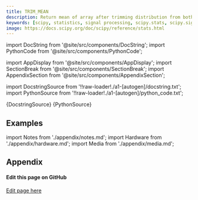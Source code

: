 ```yaml
---
title: TRIM_MEAN
description: Return mean of array after trimming distribution from both tails. If `proportiontocut` = 0.1, slices off 'leftmost' and 'rightmost' 10% of scores. The input is sorted before slicing. Slices off less if proportion results in a non-integer slice index (i.e., conservatively slices off `proportiontocut` ).
keywords: [scipy, statistics, signal processing, scipy.stats, scipy.signal, scipy.stats.trim_mean]
image: https://docs.scipy.org/doc/scipy/reference/stats.html
---
```


[//]: # (Custom component imports)

import DocString from '@site/src/components/DocString';
import PythonCode from '@site/src/components/PythonCode';

import AppDisplay from '@site/src/components/AppDisplay';
import SectionBreak from '@site/src/components/SectionBreak';
import AppendixSection from '@site/src/components/AppendixSection';

[//]: # (Docstring)

import DocstringSource from '!!raw-loader!./a1-[autogen]/docstring.txt';
import PythonSource from '!!raw-loader!./a1-[autogen]/python_code.txt';


<DocString>{DocstringSource}</DocString>
<PythonCode GLink='SCIPY/stats/TRIM_MEAN/TRIM_MEAN.py'>{PythonSource}</PythonCode>


<SectionBreak />

    

[//]: # (Examples)

## Examples

<AppDisplay 
  GLink='SCIPY/stats/TRIM_MEAN'
  nodeLabel='TRIM_MEAN'>
</AppDisplay>

<SectionBreak />

    

[//]: # (Appendix)

import Notes from './appendix/notes.md';
import Hardware from './appendix/hardware.md';
import Media from './appendix/media.md';

## Appendix

<AppendixSection index={0} folderPath='nodes/SCIPY/stats/TRIM_MEAN/appendix/'><Notes /></AppendixSection>
<AppendixSection index={1} folderPath='nodes/SCIPY/stats/TRIM_MEAN/appendix/'><Hardware /></AppendixSection>
<AppendixSection index={2} folderPath='nodes/SCIPY/stats/TRIM_MEAN/appendix/'><Media /></AppendixSection>


<SectionBreak />

[//]: # (Edit page on GitHub)

#### Edit this page on GitHub

[Edit page here](https://github.com/flojoy-ai/docs/tree/main/docs/nodes/SCIPY/STATS/TRIM_MEAN)
